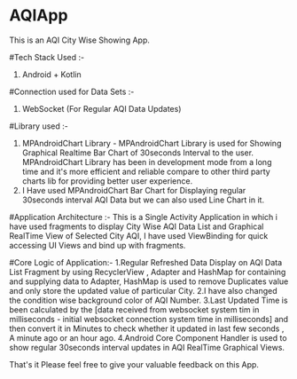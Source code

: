 # AQIApp
This is an AQI City Wise Showing App.

#Tech Stack Used :-
1. Android + Kotlin

#Connection used for Data Sets :-
1. WebSocket (For Regular AQI Data Updates)

#Library used :-
1. MPAndroidChart Library - MPAndroidChart Library is used for Showing Graphical Realtime Bar Chart of 30seconds Interval to the user. 
MPAndroidChart Library has been in development mode from a long time and it's more efficient and reliable compare to other third party charts lib for providing
better user experience.
2. I Have used MPAndroidChart Bar Chart for Displaying regular 30seconds interval AQI Data but we can also used Line Chart in it.

#Application Architecture :-
This is a Single Activity Application in which i have used fragments to display City Wise AQI Data List and Graphical RealTime View of Selected City AQI,
I have used ViewBinding for quick accessing UI Views and bind up with fragments.

#Core Logic of Application:-
1.Regular Refreshed Data Display on AQI Data List Fragment by using RecyclerView , Adapter and HashMap for containing and supplying data to Adapter,
HashMap is used to remove Duplicates value and only store the updated value of particular City.
2.I have also changed the condition wise background color of AQI Number.
3.Last Updated Time is been calculated by the [data received from websocket system tim in milliseconds - initial websocket connection system time in milliseconds]
and then convert it in Minutes to check whether it updated in last few seconds , A minute ago or an hour ago.
4.Android Core Component Handler is used to show regular 30seconds interval updates in AQI RealTime Graphical Views.

That's it Please feel free to give your valuable feedback on this App.
